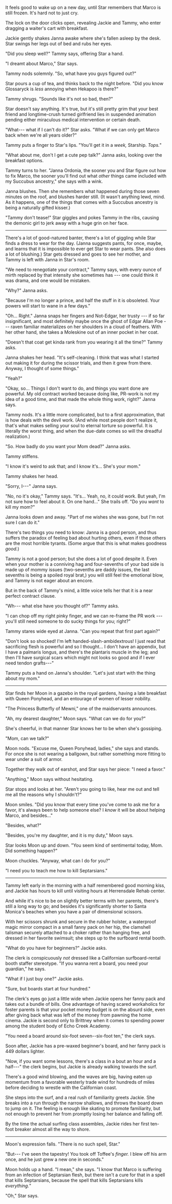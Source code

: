 It feels good to wake up on a new day, until Star remembers that Marco is still frozen. It's hard
not to just cry.

The lock on the door clicks open, revealing Jackie and Tammy, who enter dragging a waiter's cart
with breakfast.

Jackie gently shakes Janna awake where she's fallen asleep by the desk. Star swings her legs out
of bed and rubs her eyes.

"Did you sleep well?" Tammy says, offering Star a hand.

"I dreamt about Marco," Star says.

Tammy nods solemnly. "So, what have you guys figured out?"

Star pours a cup of tea, and thinks back to the night before. "Did you know Glossaryck is
_less_ annoying when Hekapoo is there?"

Tammy shrugs. "Sounds like it's not so bad, then?"

Star doesn't say anything. It's true, but it's still pretty grim that your best friend
and longtime-crush turned girlfriend lies in suspended animation pending either miraculous
medical intervention or certain death.

"What--- what if I can't do it?" Star asks. "What if we can only get Marco back when
we're all years older?"

Tammy puts a finger to Star's lips. "You'll get it in a _week,_ Starship. _Tops._"

"What about me, don't I get a cute pep talk?" Janna asks, looking over the breakfast
options.

Tammy turns to her. "Janna Ordonia, the sooner you and Star figure out how to fix
Marco, the sooner you'll find out what _other_ things came included with my Succubus ancestry," she
says with a wink.

Janna blushes. Then she remembers what happened during those seven minutes on the roof, and
blushes harder still. (It wasn't anything lewd, mind. As it happens, one of the things that
comes with a Succubus ancestry is being a naturally gifted kisser.)

"Tammy don't tease!" Star giggles and pokes Tammy in the ribs, causing the demonic girl to jerk
away with a huge grin on her face.

----

There's a lot of good-natured banter, there's a lot of giggling while Star finds a dress
to wear for the day. (Janna suggests pants, for once, maybe, and learns that it is impossible
to ever get Star to wear pants. She also does a lot of blushing.)
Star gets dressed and goes to see her mother, and Tammy is left with Janna in Star's room.

"We need to renegotiate your contract," Tammy says, with every ounce of mirth replaced
by that intensity she sometimes has --- one could think it was drama, and one would be
mistaken.

"Why?" Janna asks.

"Because I'm no longer a prince, and half the stuff in it is obsoleted. Your powers
will start to wane in a few days."

"Oh... Right." Janna snaps her fingers and Not-Edgar, her trusty --- if so far insignificant,
and most definitely maybe once the ghost of Edgar Allan Poe --- raven familiar materializes
on her shoulders in a cloud of feathers. With her other hand, she takes a Moleskine out of
an inner pocket in her coat.

"Doesn't that coat get kinda rank from you wearing it all the time?" Tammy asks.

Janna shakes her head. "It's self-cleaning. I think that was what I started out making it for
during the scissor trials, and then it grew from there. Anyway, I thought of some things."

"Yeah?"

"Okay, so... Things I don't want to do, and things you want done are powerful.
My old contract worked because doing like, PR-work is not my idea of a good time,
and that made the whole thing work, right?" Janna says.

Tammy nods. It's a little more complicated, but to a first approximation, that is how
deals with the devil work. (And while most people don't realize it, that's what makes selling
your soul to eternal torture so powerful. It is literally the worst thing, and when the due-date comes
so will the dreadful realization.)

"So. How badly do you want your Mom dead?" Janna asks.

Tammy stiffens.

"I know it's weird to ask that; and I know it's... She's your mom."

Tammy shakes her head.

"Sorry, I---" Janna says.

"No, no it's okay," Tammy says. "It's... Yeah, no, it could work. But yeah,
I'm not sure how to feel about it. On one hand..." She trails off. "Do you
_want_ to kill my mom?"

Janna looks down and away. "Part of me wishes she was gone, but I'm not sure I can do it."

There's two things you need to know: Janna is a good person, and thus suffers the paradox of
feeling bad about hurting others, even if those others are the most horrible tyrants. (Some
argue that this is what makes goodness _good._)

Tammy is not a good person; but she does a lot of good despite it. Even when your mother is 
a conniving hag and four-sevenths of your bad side is made up of mommy issues (two-sevenths
are daddy issues, the last sevenths is being a spoiled royal brat,) you will still feel the
emotional blow, and Tammy is not eager about an encore.

But in the back of Tammy's mind, a little voice tells her that it is a near perfect
contract clause.

"Wh--- what else have you thought of?" Tammy asks.

"I can chop off my right pinky finger, and we can re-frame the PR work --- you'll still need
someone to do sucky things for you; right?"

Tammy stares wide eyed at Janna. "Can you repeat that first part again?"

"Don't look so shocked! I'm left handed-slash-ambidextrous! I just read that sacrificing
flesh is powerful and so I thought... I don't have an appendix, but
I have a palmaris longus, and there's the plantaris muscle in the leg; and then I'll have
surgical scars which might not looks so good and if I ever need tendon grafts---"

Tammy puts a hand on Janna's shoulder. "Let's just start with the thing about my mom."

----

Star finds her Moon in a gazebo in the royal gardens, having a late breakfast with
Queen Ponyhead, and an entourage of women of lesser nobility.

"The Princess Butterfly of Mewni," one of the maidservants announces.

"Ah, my dearest daughter," Moon says. "What can we do for you?"

She's cheerful, in that manner Star knows her to be when she's gossiping.

"Mom, can we talk?"

Moon nods. "Excuse me, Queen Ponyhead, ladies," she says and stands. For once
she is not wearing a ballgown, but rather something more fitting to wear under a
suit of armor.

Together they walk out of earshot, and Star says her piece: "I need a favor."

"Anything," Moon says without hesitating.

Star stops and looks at her. "Aren't you going to like, hear me out and tell me
all the reasons why I shouldn't?"

Moon smiles. "Did you know that every time you've come to ask me for a favor,
it's always been to help someone else? I _know_ it will be about helping Marco,
and besides..."

"Besides, what?"

"Besides, you're my daughter, and it is my duty," Moon says.

Star looks Moon up and down. "You seem kind of sentimental today, Mom. Did something
happen?"

Moon chuckles. "Anyway, what can I do for you?"

"I need you to teach me how to kill Septarsians."

----

Tammy left early in the morning with a half remembered good morning kiss,
and Jackie has hours to kill until visiting hours at Herrensdale Rehab center.

And while it's nice to be on slightly better terms with her parents, there's still
a long way to go; and besides it's significantly shorter to Santa Monica's beaches when you have
a pair of dimensional scissors.

With her scissors shrunk and secure in the rubber holster, a waterproof magic mirror compact
in a small fanny pack on her hip, the clamshell talisman securely attached to a choker rather than
hanging free, and dressed in her favorite swimsuit; she steps up to the surfboard rental booth.

"What do you have for beginners?" Jackie asks.

The clerk is conspicuously _not_ dressed like a Californian surfboard-rental booth staffer stereotype.
"If you wanna rent a board, you need your guardian," he says.

"What if I just buy one?" Jackie asks.

"Sure, but boards start at four hundred."

The clerk's eyes go just a little wide when Jackie opens her fanny pack and takes out a bundle
of bills. One advantage of having scared workaholics for foster parents is that your pocket money
budget is on the absurd side, even after giving back what was left of the money from pawning the
home cinema. Jackie is second only to Brittney when it comes to spending power among the student
body of Echo Creek Academy.

"You need a board around six-foot seven--six-foot ten," the clerk says.

Soon after, Jackie has a pre-waxed beginner's board, and her fanny pack is 449 dollars lighter.

"Now, if you want some lessons, there's a class in a bout an hour and a half---" the clerk begins,
but Jackie is already walking towards the surf.

There's a good wind blowing, and the waves are big, having eaten up momentum from a favorable
westerly trade wind for hundreds of miles before deciding to wrestle with the Californian coast.

She steps into the surf, and a real rush of familiarity greets Jackie. She breaks into a run through
the narrow shallows, and throws the board down to jump on it. The feeling is enough like skating to
promote familiarity, but not enough to prevent her from promptly losing her balance and falling off.

By the time the actual surfing class assembles, Jackie rides her first ten-foot breaker almost all
the way to shore.

----

Moon's expression falls. "There is no such spell, Star."

"But--- I've seen the tapestry! You took off Toffee's _finger._ I blew off his
arm once, and he just grew a new one in seconds."

Moon holds up a hand. "I mean," she says. "I know that Marco is suffering
from an infection of Septarsian flesh, but there isn't a cure for that in a spell
that kills Septarsians, because the spell that kills Septarsians kills _everything._"

"Oh," Star says.
